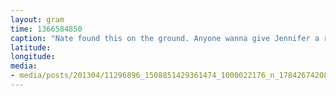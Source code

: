 ```yaml
---
layout: gram
time: 1366584850
caption: "Nate found this on the ground. Anyone wanna give Jennifer a ring?"
latitude: 
longitude: 
media:
- media/posts/201304/11296896_1508851429361474_1000022176_n_17842674208000351.jpg
---
```

